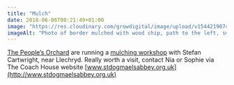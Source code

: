 ```yaml
---
title: "Mulch"
date: 2018-06-06T08:21:49+01:00
image: "https://res.cloudinary.com/growdigital/image/upload/v1544219074/mulch-41116737764.jpg"
imageAlt: "Photo of border mulched with wood chip, path to the left, small tree, ferns and daffodils planted."
---
```


[The People’s Orchard](https://www.facebook.com/peoplesorchardstdogs/) are running a [mulching workshop](https://www.facebook.com/peoplesorchardstdogs/?hc_ref=ARTeDjal6rIrzEh2sruttytt5qbjH9ZuHk9cwVAHdAGTfv0aScoULJYEtKvfsJrtlaY&fref=nf) with Stefan Cartwright, near Llechryd. Really worth a visit, contact Nia or Sophie via The Coach House website [www.stdogmaelsabbey.org.uk](http://www.stdogmaelsabbey.org.uk)
